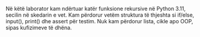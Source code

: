 Në këtë laborator kam ndërtuar katër funksione rekursive në Python 3.11, secilin në skedarin e vet. Kam përdorur vetëm struktura të thjeshta si if/else, input(), print() dhe assert për testim. Nuk kam përdorur lista, cikle apo OOP, sipas kufizimeve të dhëna.

